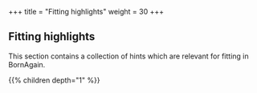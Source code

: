 +++
title = "Fitting highlights"
weight = 30
+++

## Fitting highlights

This section contains a collection of hints which are relevant for fitting in BornAgain.

{{% children depth="1" %}}
